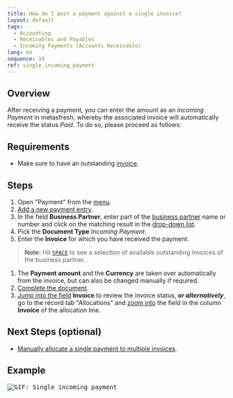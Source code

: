 ```yaml
---
title: How do I post a payment against a single invoice?
layout: default
tags:
  - Accounting
  - Receivables and Payables
  - Incoming Payments (Accounts Receivable)
lang: en
sequence: 10
ref: single_incoming_payment
---
```


## Overview
After receiving a payment, you can enter the amount as an *Incoming Payment* in metasfresh, whereby the associated invoice will automatically receive the status *Paid*. To do so, please proceed as follows:

## Requirements
- Make sure to have an outstanding [invoice](Invoice_SalesOrder).

## Steps
1. Open "Payment" from the [menu](Menu).
1. [Add a new payment entry](New_Record_Window).
1. In the field **Business Partner**, enter part of the [business partner](New_Business_Partner) name or number and click on the matching result in the <a href="Keyboard_shortcuts_reference#dropdown" title="Dynamic Search Box (Autocompletion)">drop-down list</a>.
1. Pick the **Document Type** *Incoming Payment*.
1. Enter the **Invoice** for which you have received the payment.
 >**Note:** Hit [`SPACE`](Keyboard_shortcuts_reference) to see a selection of available outstanding invoices of the business partner.

1. The **Payment amount** and the **Currency** are taken over automatically from the invoice, but can also be changed manually if required.
1. [Complete the document](DocumentProcessingComplete).
1. [Jump into the field](Jumpto) **Invoice** to review the invoice status, ***or alternatively***, go to the record tab "Allocations" and [zoom into](Zoom_into_table_field) the field in the column **Invoice** of the allocation line.

## Next Steps (optional)
- [Manually allocate a single payment to multiple invoices](Incoming_payments_manual_allocation).

## Example
<kbd><img src="assets/single_incoming_payment.gif" alt="GIF: Single incoming payment"></kbd>
